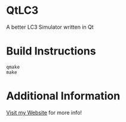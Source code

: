 # QtLC3
A better LC3 Simulator written in Qt

# Build Instructions
    qmake
    make
# Additional Information

[Visit my Website](http://minionhut.com/blog/new-lc3-simulator) for more info!